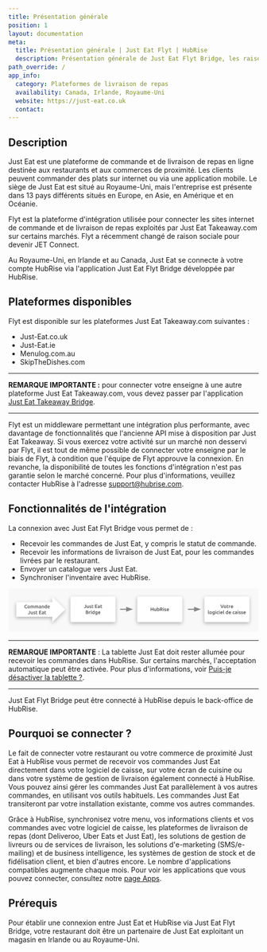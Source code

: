 ```yaml
---
title: Présentation générale
position: 1
layout: documentation
meta:
  title: Présentation générale | Just Eat Flyt | HubRise
  description: Présentation générale de Just Eat Flyt Bridge, les raisons de connecter Just Eat à HubRise et fonctionnalités de l'intégration avec HubRise.
path_override: /
app_info:
  category: Plateformes de livraison de repas
  availability: Canada, Irlande, Royaume-Uni
  website: https://just-eat.co.uk
  contact:
---
```


## Description

Just Eat est une plateforme de commande et de livraison de repas en ligne destinée aux restaurants et aux commerces de proximité. Les clients peuvent commander des plats sur internet ou via une application mobile. Le siège de Just Eat est situé au Royaume-Uni, mais l'entreprise est présente dans 13 pays différents situés en Europe, en Asie, en Amérique et en Océanie.

Flyt est la plateforme d'intégration utilisée pour connecter les sites internet de commande et de livraison de repas exploités par Just Eat Takeaway.com sur certains marchés. Flyt a récemment changé de raison sociale pour devenir JET Connect.

Au Royaume-Uni, en Irlande et au Canada, Just Eat se connecte à votre compte HubRise via l'application Just Eat Flyt Bridge développée par HubRise.

## Plateformes disponibles

Flyt est disponible sur les plateformes Just Eat Takeaway.com suivantes :

- Just-Eat.co.uk
- Just-Eat.ie
- Menulog.com.au
- SkipTheDishes.com

---

**REMARQUE IMPORTANTE :** pour connecter votre enseigne à une autre plateforme Just Eat Takeaway.com, vous devez passer par l'application [Just Eat Takeaway Bridge](/apps/just-eat-takeaway/).

---

Flyt est un middleware permettant une intégration plus performante, avec davantage de fonctionnalités que l'ancienne API mise à disposition par Just Eat Takeaway. Si vous exercez votre activité sur un marché non desservi par Flyt, il est tout de même possible de connecter votre enseigne par le biais de Flyt, à condition que l'équipe de Flyt approuve la connexion. En revanche, la disponibilité de toutes les fonctions d'intégration n'est pas garantie selon le marché concerné. Pour plus d'informations, veuillez contacter HubRise à l'adresse [support@hubrise.com](mailto:support@hubrise.com).

## Fonctionnalités de l'intégration

La connexion avec Just Eat Flyt Bridge vous permet de :

- Recevoir les commandes de Just Eat, y compris le statut de commande.
- Recevoir les informations de livraison de Just Eat, pour les commandes livrées par le restaurant.
- Envoyer un catalogue vers Just Eat.
- Synchroniser l'inventaire avec HubRise.

![Schéma du flux de connexion entre Just Eat, Just Eat Flyt Bridge et HubRise pour la réception de commandes](../images/000-fr-2x-just-eat-connection-diagram.png)

---

**REMARQUE IMPORTANTE** : La tablette Just Eat doit rester allumée pour recevoir les commandes dans HubRise. Sur certains marchés, l'acceptation automatique peut être activée. Pour plus d'informations, voir [Puis-je désactiver la tablette ?](/apps/just-eat-flyt/faqs/desactiver-tablette/).

---

Just Eat Flyt Bridge peut être connecté à HubRise depuis le back-office de HubRise.

## Pourquoi se connecter ?

Le fait de connecter votre restaurant ou votre commerce de proximité Just Eat à HubRise vous permet de recevoir vos commandes Just Eat directement dans votre logiciel de caisse, sur votre écran de cuisine ou dans votre système de gestion de livraison également connecté à HubRise. Vous pouvez ainsi gérer les commandes Just Eat parallèlement à vos autres commandes, en utilisant vos outils habituels. Les commandes Just Eat transiteront par votre installation existante, comme vos autres commandes.

Grâce à HubRise, synchronisez votre menu, vos informations clients et vos commandes avec votre logiciel de caisse, les plateformes de livraison de repas (dont Deliveroo, Uber Eats et Just Eat), les solutions de gestion de livreurs ou de services de livraison, les solutions d'e-marketing (SMS/e-mailing) et de business intelligence, les systèmes de gestion de stock et de fidélisation client, et bien d'autres encore. Le nombre d'applications compatibles augmente chaque mois. Pour voir les applications que vous pouvez connecter, consultez notre [page Apps](/apps).

## Prérequis

Pour établir une connexion entre Just Eat et HubRise via Just Eat Flyt Bridge, votre restaurant doit être un partenaire de Just Eat exploitant un magasin en Irlande ou au Royaume-Uni.
